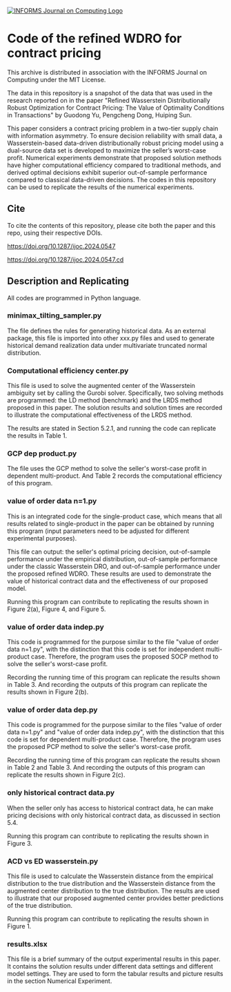 [![INFORMS Journal on Computing Logo](https://INFORMSJoC.github.io/logos/INFORMS_Journal_on_Computing_Header.jpg)](https://pubsonline.informs.org/journal/ijoc)

# Code of the refined WDRO for contract pricing
This archive is distributed in association with the INFORMS Journal on Computing under the MIT License.﻿ 

The data in this repository is a snapshot of the data that was used in the research reported on in the paper "Refined Wasserstein Distributionally Robust Optimization for Contract Pricing: The Value of Optimality Conditions in Transactions" by Guodong Yu, Pengcheng Dong, Huiping Sun.

This paper considers a contract pricing problem in a two-tier supply chain with information asymmetry. To ensure decision reliability with small data, a Wasserstein-based data-driven distributionally robust pricing model using a dual-source data set is developed to maximize the seller’s worst-case profit. Numerical experiments demonstrate that proposed solution methods have higher computational efficiency compared to traditional methods, and derived optimal decisions exhibit superior out-of-sample performance compared to classical data-driven decisions. The codes in this repository can be used to replicate the results of the numerical experiments.

## Cite 
To cite the contents of this repository, please cite both the paper and this repo, using their respective DOIs.

https://doi.org/10.1287/ijoc.2024.0547

https://doi.org/10.1287/ijoc.2024.0547.cd


## Description and Replicating
All codes are programmed in Python language.

### minimax_tilting_sampler.py 
The file defines the rules for generating historical data. As an external package, this file is imported into other xxx.py files and used to generate historical demand realization data under multivariate truncated normal distribution.

### Computational efficiency center.py
This file is used to solve the augmented center of the Wasserstein ambiguity set by calling the Gurobi solver. Specifically, two solving methods are programmed: the LD method (benchmark) and the LRDS method proposed in this paper. The solution results and solution times are recorded to illustrate the computational effectiveness of the LRDS method.

The results are stated in Section 5.2.1, and running the code can replicate the results in Table 1.

### GCP dep product.py
The file uses the GCP method to solve the seller's worst-case profit in dependent multi-product. And Table 2 records the computational efficiency of this program.

### value of order data n=1.py
This is an integrated code for the single-product case, which means that all results related to single-product in the paper can be obtained by running this program (input parameters need to be adjusted for different experimental purposes). 

This file can output: the seller's optimal pricing decision, out-of-sample performance under the empirical distribution, out-of-sample performance under the classic Wasserstein DRO, and out-of-sample performance under the proposed refined WDRO. These results are used to demonstrate the value of historical contract data and the effectiveness of our proposed model. 

Running this program can contribute to replicating the results shown in Figure 2(a), Figure 4, and Figure 5.

### value of order data indep.py
This code is programmed for the purpose similar to the file "value of order data n=1.py", with the distinction that this code is set for independent multi-product case. Therefore, the program uses the proposed SOCP method to solve the seller's worst-case profit.

Recording the running time of this program can replicate the results shown in Table 3. And recording the outputs of this program can replicate the results shown in Figure 2(b).

### value of order data dep.py
This code is programmed for the purpose similar to the files "value of order data n=1.py" and "value of order data indep.py", with the distinction that this code is set for dependent multi-product case. Therefore, the program uses the proposed PCP method to solve the seller's worst-case profit.

Recording the running time of this program can replicate the results shown in Table 2 and Table 3. And recording the outputs of this program can replicate the results shown in Figure 2(c).

### only historical contract data.py
When the seller only has access to historical contract data, he can make pricing decisions with only historical contract data, as discussed in section 5.4. 

Running this program can contribute to replicating the results shown in Figure 3.

### ACD  vs ED wasserstein.py
This file is used to calculate the Wasserstein distance from the empirical distribution to the true distribution and the Wasserstein distance from the augmented center distribution to the true distribution. The results are used to illustrate that our proposed augmented center provides better predictions of the true distribution.

Running this program can contribute to replicating the results shown in Figure 1.

### results.xlsx
This file is a brief summary of the output experimental results in this paper. It contains the solution results under different data settings and different model settings. They are used to form the tabular results and picture results in the section Numerical Experiment. 

